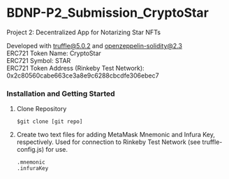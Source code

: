# BDNP-P2_Submission_CryptoStar
Project 2: Decentralized App for Notarizing Star NFTs

Developed with truffle@5.0.2 and openzeppelin-solidity@2.3 </br>
ERC721 Token Name: CryptoStar </br>
ERC721 Symbol: STAR </br>
ERC721 Token Address (Rinkeby Test Network): 0x2c80560cabe663ce3a8e9c6288cbcdfe306ebec7 </br>

<h3>Installation and Getting Started</h3>
<ol><li>Clone Repository</li>
<pre>
<code>$git clone [git repo]</code>
</pre>
<li>Create two text files for adding MetaMask Mnemonic and Infura Key, respectively. Used for connection to Rinkeby Test Network (see truffle-config.js) for use. </li>
<pre><code>.mnemonic
.infuraKey
</code></pre>
</ol>
